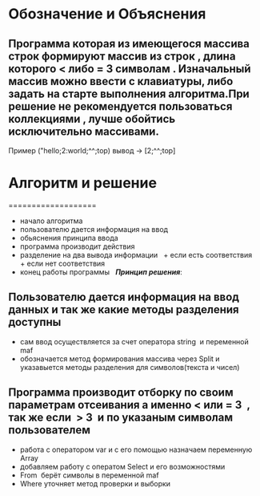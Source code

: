 __Обозначение и Объяснения__
===========================
## Программа которая из имеющегося массива строк формируют массив из строк , длина которого < либо = 3 символам . Изначальный массив можно ввести с клавиатуры, либо задать на старте выполнения алгоритма.При решение не рекомендуется пользоваться коллекциями , лучше обойтись исключительно массивами.
Пример ("hello;2:world;^^;top)  вывод -> [2;^^;top]

# Алгоритм и решение 
===================
+ начало алгоритма 
+ пользователю дается информация на ввод 
+ обьяснения принципа ввода
+ программа производит действия 
+ разделение на два вывода информации 
  + если есть соответствия 
  + если нет соответствия
+ конец работы программы 
  ___Принцип решения___:
## Пользователю дается информация на ввод данных и так же какие методы разделения доступны 
+ сам ввод осуществляется за счет оператора string  и переменной maf
+ обозначается метод формирования массива через Split и указавыется методы разделения для символов(текста и чисел)
## Программа производит отборку по своим параметрам отсеивания а именно < или = 3  , так же если  > 3  и по указаным символам пользователем
+ работа с оператором var и с его помощью назначаем переменную Array
+ добавляем работу с оператом Select и его возможностями 
+ From  берёт символы в переменной maf
+ Where уточняет метод проверки и выборки